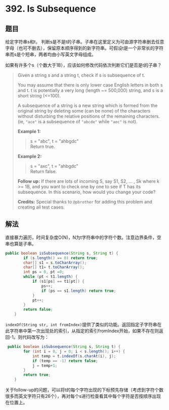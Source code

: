 # 392. Is Subsequence

## 题目

给定字符串s和t， 判断s是不是t的子串。子串在这里定义为可由源字符串删去任意字母（也可不删去），保留原本顺序得到的新字符串。可假设t是一个非常长的字符串而s是个短串，两者均由小写英文字母组成。

如果有许多个s（个数大于1B），应该如何修改代码依次判断它们是否是t的子串？

>Given a string s and a string t, check if s is subsequence of t.
>
>You may assume that there is only lower case English letters in both s and t. t is potentially a very long (length ~= 500,000) string, and s is a short string (<=100).
>
>A subsequence of a string is a new string which is formed from the original string by deleting some (can be none) of the characters without disturbing the relative positions of the remaining characters. (ie, `"ace"` is a subsequence of `"abcde"` while `"aec"` is not).
>
>**Example 1:**
>>s = "abc", t = "ahbgdc"  
>>Return true.
>
>**Example 2:**
>>s = "axc", t = "ahbgdc"  
>>Return false.
>
>**Follow up:**
>If there are lots of incoming S, say S1, S2, ... , Sk where k >= 1B, and you want to check one by one to see if T has its subsequence. In this scenario, how would you change your code?
>
>**Credits:**
Special thanks to `@pbrother` for adding this problem and creating all test cases.

## 解法

直接暴力遍历，时间复杂度O(N)，N为t字符串中的字符个数。注意边界条件，空串也算是子串。

```java
public boolean isSubsequence(String s, String t) {
        if (s.length() == 0) return true;
        char[] s1 = s.toCharArray();
        char[] t1= t.toCharArray();
        int ps = 0, pt =0;
        while (pt < t1.length) {
            if (s1[ps] == t1[pt]) {
                ps++;
                if (ps == s1.length) return true;
            }
            pt++;
        }
        return false;
    }
```

`indexOf(String str, int fromIndex)`提供了类似的功能。返回指定子字符串在此字符串中第一次出现处的索引，从指定的索引fromIndex开始，如果不存在则返回-1。则代码改写为：

```java
 public boolean isSubsequence(String s, String t) {
        for (int i = 0, j = 0; i < s.length(); i++) {
            int temp = t.indexOf(s.charAt(i), j);
            if (temp == -1) return false;
            j = temp+1;
        }
        return true;
    }
```

关于follow-up的问题，可以将t的每个字符出现的下标预先存储（考虑到字符个数很多而英文字符只有26个），再对每个s进行检查看其中每个字符是否按顺序出现在位置上。
